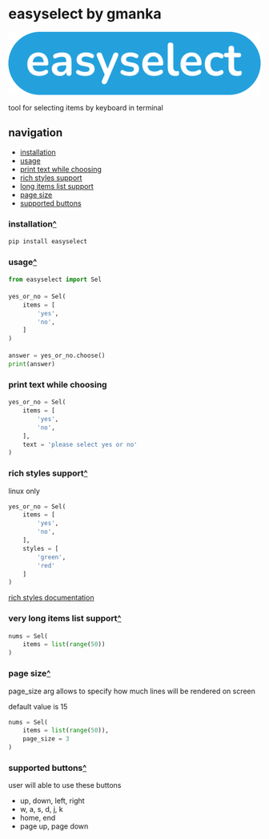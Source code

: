 # easyselect by gmanka

<img src="https://github.com/gmankab/easyselect/raw/main/img/transparent.png">

tool for selecting items by keyboard in terminal

## navigation

- [installation](#installation)
- [usage](#usage)
- [print text while choosing](#print-text-while-choosing)
- [rich styles support](#rich-styles-support)
- [long items list support](#long-items-list-support)
- [page size](#page-size)
- [supported buttons](#supported-buttons)

### installation[^](#navigation)

```sh
pip install easyselect
```

### usage[^](#navigation)

```py
from easyselect import Sel

yes_or_no = Sel(
    items = [
        'yes',
        'no',
    ]
)

answer = yes_or_no.choose()
print(answer)
```

### print text while choosing

```py
yes_or_no = Sel(
    items = [
        'yes',
        'no',
    ],
    text = 'please select yes or no'
)
```

### rich styles support[^](#navigation)

linux only

```py
yes_or_no = Sel(
    items = [
        'yes',
        'no',
    ],
    styles = [
        'green',
        'red'
    ]
)
```

[rich styles documentation](https://rich.readthedocs.io/en/stable/style.html)

### very long items list support[^](#navigation)

```py
nums = Sel(
    items = list(range(50))
)
```

### page size[^](#navigation)

page_size arg allows to specify how much lines will be rendered on screen

default value is 15

```py
nums = Sel(
    items = list(range(50)),
    page_size = 3
)
```

### supported buttons[^](#navigation)

user will able to use these buttons

- up, down, left, right
- w, a, s, d, j, k
- home, end
- page up, page down
